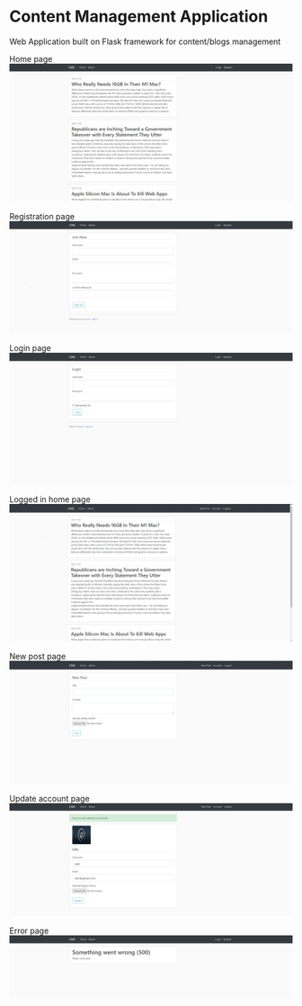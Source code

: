 # Content Management Application

Web Application built on Flask framework for content/blogs management

Home page
![png](readme-resources/home_page.PNG)

Registration page
![png](readme-resources/registration_page.PNG)

Login page
![png](readme-resources/login_page.PNG)

Logged in home page
![png](readme-resources/logged_in_home_page.PNG)

New post page
![png](readme-resources/new_post_page.PNG)

Update account page
![png](readme-resources/account_update_page.PNG)

Error page
![png](readme-resources/error_page.PNG)

